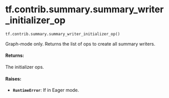 <div itemscope itemtype="http://developers.google.com/ReferenceObject">
<meta itemprop="name" content="tf.contrib.summary.summary_writer_initializer_op" />
<meta itemprop="path" content="Stable" />
</div>

# tf.contrib.summary.summary_writer_initializer_op

``` python
tf.contrib.summary.summary_writer_initializer_op()
```

Graph-mode only. Returns the list of ops to create all summary writers.

#### Returns:

The initializer ops.


#### Raises:

* <b>`RuntimeError`</b>: If in Eager mode.